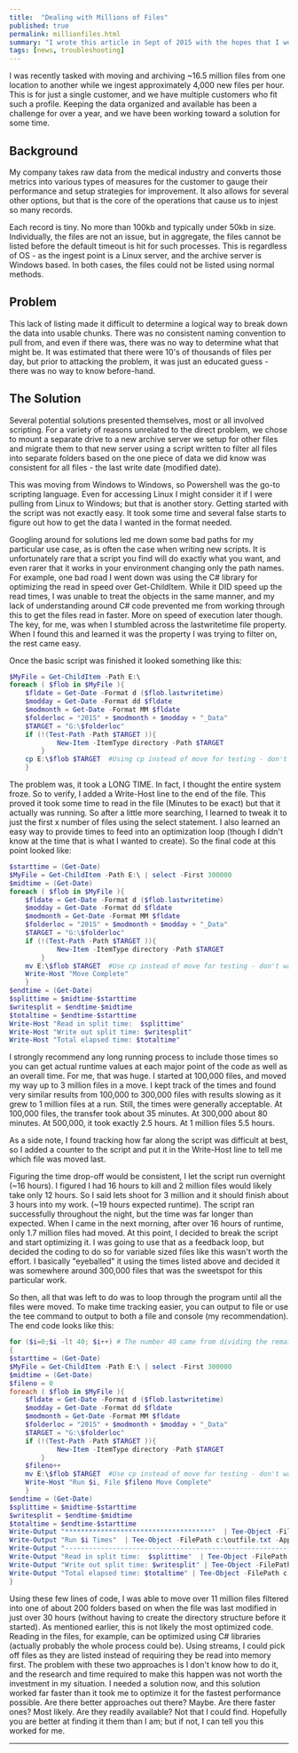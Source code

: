 ```yaml
---
title:  "Dealing with Millions of Files"
published: true
permalink: millionfiles.html
summary: "I wrote this article in Sept of 2015 with the hopes that I would one day be able to publish it and share the experience with others. Today is that day."
tags: [news, troubleshooting]
---
```


I was recently tasked with moving and archiving ~16.5 million files from one location to another while we ingest approximately 4,000 new files per hour. This is for just a single customer, and we have multiple customers who fit such a profile. Keeping the data organized and available has been a challenge for over a year, and we have been working toward a solution for some time.

## Background ##

My company takes raw data from the medical industry and converts those metrics into various types of measures for the customer to gauge their performance and setup strategies for improvement. It also allows for several other options, but that is the core of the operations that cause us to injest so many records.

Each record is tiny. No more than 100kb and typically under 50kb in size. Individually, the files are not an issue, but in aggregate, the files cannot be listed before the default timeout is hit for such processes. This is regardless of OS - as the ingest point is a Linux server, and the archive server is Windows based. In both cases, the files could not be listed using normal methods.

## Problem ##

This lack of listing made it difficult to determine a logical way to break down the data into usable chunks. There was no consistent naming convention to pull from, and even if there was, there was no way to determine what that might be. It was estimated that there were 10's of thousands of files per day, but prior to attacking the problem, it was just an educated guess - there was no way to know before-hand.

## The Solution ##

Several potential solutions presented themselves, most or all involved scripting. For a variety of reasons unrelated to the direct problem, we chose to mount a separate drive to a new archive server we setup for other files and migrate them to that new server using a script written to filter all files into separate folders based on the one piece of data we did know was consistent for all files - the last write date (modified date).

This was moving from Windows to Windows, so Powershell was the go-to  scripting language. Even for accessing Linux I might consider it if I were pulling from Linux to Windows; but that is another story. Getting started with the script was not exactly easy. It took some time and several false starts to figure out how to get the data I wanted in the format needed.

Googling around for solutions led me down some bad paths for my particular use case, as is often the case when writing new scripts. It is unfortunately rare that a script you find will do exactly what you want, and even rarer that it works in your environment changing only the path names. For example, one bad road I went down was using the C# library for optimizing the read in speed over Get-ChildItem. While it DID speed up the read times, I was unable to treat the objects in the same manner, and my lack of understanding around C# code prevented me from working through this to get the files read in faster. More on speed of execution later though. The key, for me, was when I stumbled across the lastwritetime file property. When I found this and learned it was the property I was trying to filter on, the rest came easy. 

Once the basic script was finished it looked something like this:

```Powershell
$MyFile = Get-ChildItem -Path E:\
foreach ( $flob in $MyFile ){
    $fldate = Get-Date -Format d ($flob.lastwritetime)
    $modday = Get-Date -Format dd $fldate
    $modmonth = Get-Date -Format MM $fldate
    $folderloc = "2015" + $modmonth + $modday + "_Data"
    $TARGET = "G:\$folderloc"
    if (!(Test-Path -Path $TARGET )){
            New-Item -ItemType directory -Path $TARGET
        }
    cp E:\$flob $TARGET  #Using cp instead of move for testing - don't want to lose data!
    }
```

The problem was, it took a LONG TIME. In fact, I thought the entire system froze. So to verify, I added a Write-Host line to the end of the file. This proved it took some time to read in the file (Minutes to be exact) but that it actually was running. So after a little more searching, I learned to tweak it to just the first x number of files using the select statement. I also learned an easy way to provide times to feed into an optimization loop (though I didn't know at the time that is what I wanted to create). So the final code at this point looked like:

```Powershell
$starttime = (Get-Date)
$MyFile = Get-ChildItem -Path E:\ | select -First 300000
$midtime = (Get-Date)
foreach ( $flob in $MyFile ){
    $fldate = Get-Date -Format d ($flob.lastwritetime)
    $modday = Get-Date -Format dd $fldate
    $modmonth = Get-Date -Format MM $fldate
    $folderloc = "2015" + $modmonth + $modday + "_Data"
    $TARGET = "G:\$folderloc"
    if (!(Test-Path -Path $TARGET )){
            New-Item -ItemType directory -Path $TARGET
        }
    mv E:\$flob $TARGET  #Use cp instead of move for testing - don't want to lose data!
    Write-Host "Move Complete"
    }
$endtime = (Get-Date)
$splittime = $midtime-$starttime
$writesplit = $endtime-$midtime
$totaltime = $endtime-$starttime
Write-Host "Read in split time:  $splittime"
Write-Host "Write out split time: $writesplit"
Write-Host "Total elapsed time: $totaltime"
```

I strongly recommend any long running process to include those times so you can get actual runtime values at each major point of the code as well as an overall time. For me, that was huge. I started at 100,000 files, and moved my way up to 3 million files in a move. I kept track of the times and found very similar results from 100,000 to 300,000 files with results slowing as it grew to 1 million files at a run. Still, the times were generally acceptable. At 100,000 files, the transfer took about 35 minutes. At 300,000 about 80 minutes. At 500,000, it took exactly 2.5 hours. At 1 million files 5.5 hours.

As a side note, I found tracking how far along the script was difficult at best, so I added a counter to the script and put it in the Write-Host line to tell me which file was moved last.

Figuring the time drop-off would be consistent, I let the script run overnight (~16 hours). I figured I had 16 hours to kill and 2 million files would likely take only 12 hours. So I said lets shoot for 3 million and it should finish about 3 hours into my work. (~19 hours expected runtime). The script ran successfully throughout the night, but the time was far longer than expected. When I came in the next morning, after over 16 hours of runtime, only 1.7 million files had moved. At this point, I decided to break the script and start optimizing it.  I was going to use that as a feedback loop, but decided the coding to do so for variable sized files like this wasn't worth the effort. I basically "eyeballed" it using the times listed above and decided it was somewhere around 300,000 files that was the sweetspot for this particular work.

So then, all that was left to do was to loop through the program until all the files were moved. To make time tracking easier, you can output to file or use the tee command to output to both a file and console (my recommendation). The end code looks like this:

```Powershell
for ($i=0;$i -lt 40; $i++) # The number 40 came from dividing the remaining files to move by 300,000 - the optimized number of moves in a single run.
{
$starttime = (Get-Date)
$MyFile = Get-ChildItem -Path E:\ | select -First 300000
$midtime = (Get-Date)
$fileno = 0
foreach ( $flob in $MyFile ){
    $fldate = Get-Date -Format d ($flob.lastwritetime)
    $modday = Get-Date -Format dd $fldate
    $modmonth = Get-Date -Format MM $fldate
    $folderloc = "2015" + $modmonth + $modday + "_Data"
    $TARGET = "G:\$folderloc"
    if (!(Test-Path -Path $TARGET )){
            New-Item -ItemType directory -Path $TARGET
        }
    $fileno++
    mv E:\$flob $TARGET  #Use cp instead of move for testing - don't want to lose data!
    Write-Host "Run $i, File $fileno Move Complete"
    }
$endtime = (Get-Date)
$splittime = $midtime-$starttime
$writesplit = $endtime-$midtime
$totaltime = $endtime-$starttime
Write-Output "*************************************"  | Tee-Object -FilePath c:\outfile.txt -Append
Write-Output "Run $i Times"  | Tee-Object -FilePath c:\outfile.txt -Append
Write-Output "-----------------------------------------------------------"  | Tee-Object -FilePath c:\outfile.txt -Append
Write-Output "Read in split time:  $splittime"  | Tee-Object -FilePath c:\outfile.txt -Append
Write-Output "Write out split time: $writesplit" | Tee-Object -FilePath c:\outfile.txt -Append
Write-Output "Total elapsed time: $totaltime" | Tee-Object -FilePath c:\outfile.txt -Append
}
```

Using these few lines of code, I was able to move over 11 million files filtered into one of about 200 folders based on when the file was last modified in just over 30 hours (without having to create the directory structure before it started). As mentioned earlier, this is not likely the most optimized code. Reading in the files, for example, can be optimized using C# libraries (actually probably the whole process could be). Using streams, I could pick off files as they are listed instead of requiring they be read into memory first. The problem with these two approaches is I don't know how to do it, and the research and time required to make this happen was not worth the investment in my situation. I needed a solution now, and this solution worked far faster than it took me to optimize it for the fastest performance possible. Are there better approaches out there?  Maybe. Are there faster ones?  Most likely. Are they readily available?  Not that I could find. Hopefully you are better at finding it them than I am; but if not, I can tell you this worked for me.

---